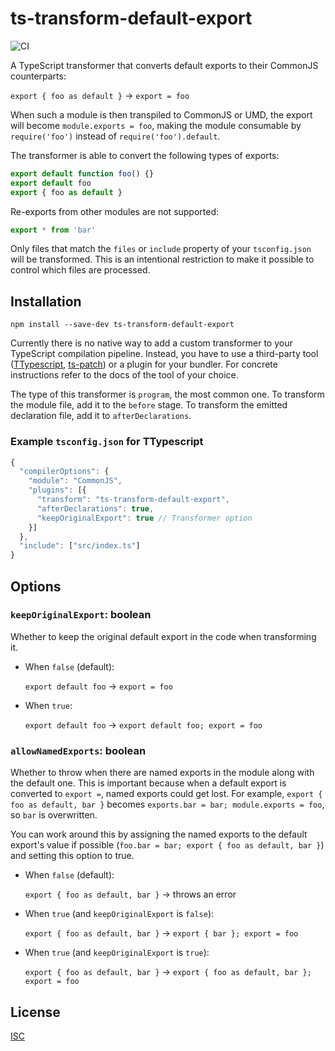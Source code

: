 # ts-transform-default-export

![CI](https://github.com/axtgr/ts-transform-default-export/workflows/CI/badge.svg)

A TypeScript transformer that converts default exports to their CommonJS counterparts:

`export { foo as default }` → `export = foo`

When such a module is then transpiled to CommonJS or UMD, the export will become `module.exports = foo`,
making the module consumable by `require('foo')` instead of `require('foo').default`.

The transformer is able to convert the following types of exports:

```ts
export default function foo() {}
export default foo
export { foo as default }
```

Re-exports from other modules are not supported:

```ts
export * from 'bar'
```

Only files that match the `files` or `include` property of your `tsconfig.json` will be transformed.
This is an intentional restriction to make it possible to control which files are processed.

## Installation

`npm install --save-dev ts-transform-default-export`

Currently there is no native way to add a custom transformer to your TypeScript compilation pipeline.
Instead, you have to use a third-party tool ([TTypescript](https://github.com/cevek/ttypescript),
[ts-patch](https://github.com/nonara/ts-patch)) or a plugin for your bundler. For concrete instructions
refer to the docs of the tool of your choice.

The type of this transformer is `program`, the most common one. To transform the module file, add it
to the `before` stage. To transform the emitted declaration file, add it to `afterDeclarations`.

### Example `tsconfig.json` for TTypescript

```js
{
  "compilerOptions": {
    "module": "CommonJS",
    "plugins": [{
      "transform": "ts-transform-default-export",
      "afterDeclarations": true,
      "keepOriginalExport": true // Transformer option
    }]
  },
  "include": ["src/index.ts"]
}
```

## Options

### `keepOriginalExport`: boolean

Whether to keep the original default export in the code when transforming it.

- When `false` (default):

  `export default foo` → `export = foo`

- When `true`:

  `export default foo` → `export default foo; export = foo`

### `allowNamedExports`: boolean

Whether to throw when there are named exports in the module along with the default one.
This is important because when a default export is converted to `export =`, named exports
could get lost. For example, `export { foo as default, bar }` becomes `exports.bar = bar; module.exports = foo`,
so `bar` is overwritten.

You can work around this by assigning the named exports to the default export's value
if possible (`foo.bar = bar; export { foo as default, bar }`) and setting this option to true.

- When `false` (default):

  `export { foo as default, bar }` → throws an error

- When `true` (and `keepOriginalExport` is `false`):

  `export { foo as default, bar }` → `export { bar }; export = foo`

- When `true` (and `keepOriginalExport` is `true`):

  `export { foo as default, bar }` → `export { foo as default, bar }; export = foo`

## License

[ISC](LICENSE)
